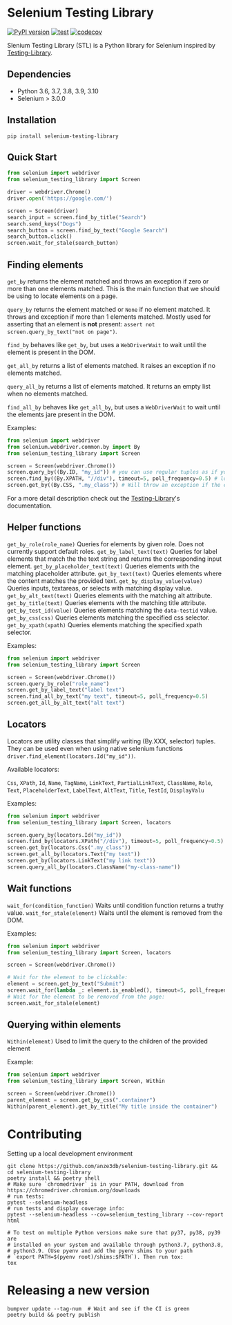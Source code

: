# Selenium Testing Library

[![PyPI version](https://badge.fury.io/py/selenium-testing-library.svg)](https://badge.fury.io/py/selenium-testing-library)
[![test](https://github.com/anze3db/selenium-testing-library/actions/workflows/main.yml/badge.svg)](https://github.com/anze3db/selenium-testing-library/actions/workflows/main.yml) [![codecov](https://codecov.io/gh/anze3db/selenium-testing-library/branch/main/graph/badge.svg?token=L1M7HO3DL7)](https://codecov.io/gh/anze3db/selenium-testing-library)

Slenium Testing Library (STL) is a Python library for Selenium inspired by [Testing-Library](https://testing-library.com/).

## Dependencies

* Python 3.6, 3.7, 3.8, 3.9, 3.10
* Selenium > 3.0.0

## Installation

```
pip install selenium-testing-library
```

## Quick Start

```python
from selenium import webdriver
from selenium_testing_library import Screen

driver = webdriver.Chrome()
driver.open('https://google.com/')

screen = Screen(driver)
search_input = screen.find_by_title("Search")
search.send_keys("Dogs")
search_button = screen.find_by_text("Google Search")
search_button.click()
screen.wait_for_stale(search_button)
```

## Finding elements

`get_by` returns the element matched and throws an exception if zero or more than one elements matched. This is the main function that we should be using to locate elements on a page.

`query_by` returns the element matched or `None` if no element matched. It throws and exception if more than 1 elements matched. Mostly used for asserting that an element is **not** present: `assert not screen.query_by_text("not on page")`.

`find_by` behaves like `get_by`, but uses a `WebDriverWait` to wait until the element is present in the DOM.

`get_all_by` returns a list of elements matched. It raises an exception if no elements matched.

`query_all_by` returns a list of elements matched. It returns an empty list when no elements matched.

`find_all_by` behaves like `get_all_by`, but uses a `WebDriverWait` to wait until the elements jare present in the DOM.

Examples:

```python
from selenium import webdriver
from selenium.webdriver.common.by import By
from selenium_testing_library import Screen

screen = Screen(webdriver.Chrome())
screen.query_by((By.ID, "my_id")) # you can use regular tuples as if you were using Selenium's find_element()
screen.find_by((By.XPATH, "//div"), timeout=5, poll_frequency=0.5) # locators for searching through text also work
screen.get_by((By.CSS, ".my_class")) # Will throw an exception if the element is not found
```
For a more detail description check out the [Testing-Library](https://testing-library.com/docs/queries/about)'s documentation.

## Helper functions

`get_by_role(role_name)` Queries for elements by given role. Does not currently support default roles.
`get_by_label_text(text)` Queries for label elements that match the the text string and returns the corresponding input element.
`get_by_placeholder_text(text)` Queries elements with the matching placeholder attribute.
`get_by_text(text)` Queries elements where the content matches the provided text.
`get_by_display_value(value)` Queries inputs, textareas, or selects with matching display value.
`get_by_alt_text(text)` Queries elements with the matching alt attribute.
`get_by_title(text)` Queries elements with the matching title attribute.
`get_by_test_id(value)` Queries elements matching the `data-testid` value.
`get_by_css(css)` Queries elements matching the specified css selector.
`get_by_xpath(xpath)` Queries elements matching the specified xpath selector.

Examples:

```python
from selenium import webdriver
from selenium_testing_library import Screen

screen = Screen(webdriver.Chrome())
screen.query_by_role("role_name")
screen.get_by_label_text("label text")
screen.find_all_by_text("my text", timeout=5, poll_frequency=0.5)
screen.get_all_by_alt_text("alt text")
```

## Locators

Locators are utility classes that simplify writing (By.XXX, selector) tuples. They can be used even when using native selenium functions `driver.find_element(locators.Id("my_id"))`.

Available locators:

`Css`, `XPath`, `Id`, `Name`, `TagName`, `LinkText`, `PartialLinkText`, `ClassName`, `Role`, `Text`, `PlaceholderText`, `LabelText`, `AltText`, `Title`, `TestId`, `DisplayValu`

Examples:

```python
from selenium import webdriver
from selenium_testing_library import Screen, locators

screen.query_by(locators.Id("my_id"))
screen.find_by(locators.XPath("//div"), timeout=5, poll_frequency=0.5)
screen.get_by(locators.Css(".my_class"))
screen.get_all_by(locators.Text("my text"))
screen.get_by(locators.LinkText("my link text"))
screen.query_all_by(locators.ClassName("my-class-name"))
```

## Wait functions

`wait_for(condition_function)` Waits until condition function returns a truthy value.
`wait_for_stale(element)` Waits until the element is removed from the DOM.


Examples:

```python
from selenium import webdriver
from selenium_testing_library import Screen, locators

screen = Screen(webdriver.Chrome())

# Wait for the element to be clickable:
element = screen.get_by_text("Submit")
screen.wait_for(lambda _: element.is_enabled(), timeout=5, poll_frequency=0.5)
# Wait for the element to be removed from the page:
screen.wait_for_stale(element)
```

## Querying within elements

`Within(element)` Used to limit the query to the children of the provided element

Example:

```python
from selenium import webdriver
from selenium_testing_library import Screen, Within

screen = Screen(webdriver.Chrome())
parent_element = screen.get_by_css(".container")
Within(parent_element).get_by_title("My title inside the container")
```

# Contributing

Setting up a local development environment

```shell
git clone https://github.com/anze3db/selenium-testing-library.git && cd selenium-testing-library
poetry install && poetry shell
# Make sure `chromedriver` is in your PATH, download from https://chromedriver.chromium.org/downloads
# run tests:
pytest --selenium-headless
# run tests and display coverage info:
pytest --selenium-headless --cov=selenium_testing_library --cov-report html

# To test on multiple Python versions make sure that py37, py38, py39 are
# installed on your system and available through python3.7, python3.8,
# python3.9. (Use pyenv and add the pyenv shims to your path
# `export PATH=$(pyenv root)/shims:$PATH`). Then run tox:
tox
```

# Releasing a new version

```shell
bumpver update --tag-num  # Wait and see if the CI is green
poetry build && poetry publish
```
